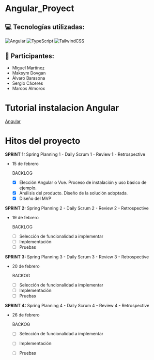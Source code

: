 # Angular_Proyect

## :computer: Tecnologías utilizadas:

![Angular](https://img.shields.io/badge/Angular-DD0031?style=for-the-badge&logo=angular&logoColor=white)
![TypeScript](https://img.shields.io/badge/TypeScript-007ACC?style=for-the-badge&logo=typescript&logoColor=white)
![TailwindCSS](https://img.shields.io/badge/TailwindCSS-38B2AC?style=for-the-badge&logo=tailwind-css&logoColor=white)

## :busts_in_silhouette: Participantes:

- Miguel Martínez
- Maksym Dovgan
- Álvaro Barasona
- Sergio Cáceres
- Marcos Almorox

# Tutorial instalacion Angular

[Angular](docs/Instalar_Angular.md)

# Hitos del proyecto

**SPRINT 1:** Spring Planning 1 - Daily Scrum 1 - Review 1 - Retrospective 
- 15 de febrero

  BACKLOG
   - [x] Elección Angular o Vue. Proceso de instalación y uso básico de ejemplo.
   - [x] Análisis del producto. Diseño de la solución adoptada.
   - [x] Diseño del MVP
         
**SPRINT 2:** Spring Planning 2 - Daily Scrum 2 - Review 2 - Retrospective
- 19 de febrero

  BACKLOG
   - [ ] Selección de funcionalidad a implementar
   - [ ] Implementación
   - [ ] Pruebas

**SPRINT 3:** Spring Planning 3 - Daily Scrum 3 - Review 3 - Retrospective
- 20 de febrero

  BACKOG
   - [ ] Selección de funcionalidad a implementar
   - [ ] Implementación
   - [ ] Pruebas
        
**SPRINT 4:** Spring Planning 4 - Daily Scrum 4 - Review 4 - Retrospective
- 26 de febrero

  BACKOG
   - [ ] Selección de funcionalidad a implementar
   - [ ] Implementación
   - [ ] Pruebas







